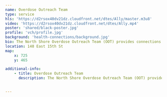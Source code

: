 ```yaml
---
name: Overdose Outreach Team
type: service
hls: 'https://d2rsox40dv21dz.cloudfront.net/dtes/Ally/master.m3u8'
video: 'https://d2rsox40dv21dz.cloudfront.net/dtes/Ally.mp4'
poster: 'shared/black-poster.jpg'
profile: 'vch/profile.jpg'
background: 'health-connections/background.jpg'
bio: The North Shore Overdose Outreach Team (OOT) provides connections for people residing in North and West Vancouver, who have recently experienced opioid overdose and/or are at high risk for opioid overdose to substance use care and support.
location: 148 East 15th St
map:
    x: 725
    y: 465

additional-info: 
    - title: Overdose Outreach Team
      description: The North Shore Overdose Outreach Team (OOT) provides connections for people residing in North and West Vancouver, who have recently experienced opioid overdose and/or are at high risk for opioid overdose to substance use care and support. The service includes navigation to appropriate health and treatment services, support in accessing opioid agonist therapy, and overdose prevention education.
    

---
```


